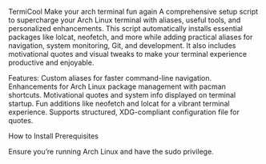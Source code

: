 TermiCool
Make your arch terminal fun again
A comprehensive setup script to supercharge your Arch Linux terminal with aliases, useful tools, and personalized enhancements. This script automatically installs essential packages like lolcat, neofetch, and more while adding practical aliases for navigation, system monitoring, Git, and development. It also includes motivational quotes and visual tweaks to make your terminal experience productive and enjoyable.

Features:
   Custom aliases for faster command-line navigation.
    Enhancements for Arch Linux package management with pacman shortcuts.
    Motivational quotes and system info displayed on terminal startup.
    Fun additions like neofetch and lolcat for a vibrant terminal experience.
    Supports structured, XDG-compliant configuration file for quotes.

How to Install
Prerequisites

Ensure you’re running Arch Linux and have the sudo privilege.
